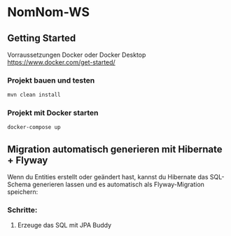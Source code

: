 # NomNom-WS

## Getting Started
Vorraussetzungen Docker oder Docker Desktop
https://www.docker.com/get-started/

### Projekt bauen und testen
   ```bash
  mvn clean install
   ```
### Projekt mit Docker starten
   ```bash
  docker-compose up
   ```

## Migration automatisch generieren mit Hibernate + Flyway

Wenn du Entities erstellt oder geändert hast, kannst du Hibernate das SQL-Schema generieren lassen und es automatisch als Flyway-Migration speichern:

### Schritte:

1. Erzeuge das SQL mit JPA Buddy